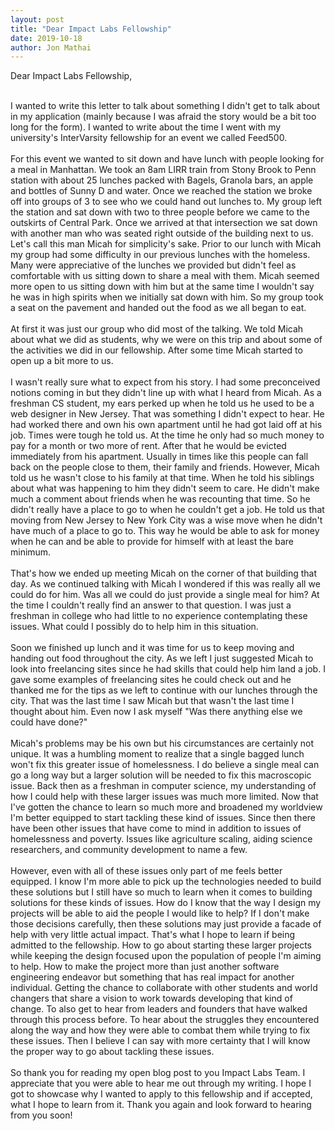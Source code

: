```yaml
---
layout: post
title: "Dear Impact Labs Fellowship"
date: 2019-10-18
author: Jon Mathai
---
```

Dear Impact Labs Fellowship,
<br/><br/>
<!-- Make first line less reptitive   -->
I wanted to write this letter to talk about something I
didn't get to talk about in my application (mainly because I
was afraid the story would be a bit too long for the form).
I wanted to write about the time I went with my university's
InterVarsity fellowship for an event we called Feed500.
<br/><br/>
For this event we wanted to sit down and have lunch with people
looking for a meal in Manhattan. We took an 8am LIRR train from
Stony Brook to Penn station with about 25 lunches packed
with Bagels, Granola bars, an apple and bottles of Sunny D
and water. Once we reached the station we broke off into
groups of 3 to see who we could hand out lunches to. My
group left the station and sat down with two to three people
before we came to the outskirts of Central Park. Once we
arrived at that intersection we sat down with another man
who was seated right outside of the building next to us.
Let's call this man Micah for simplicity's sake. Prior to our
lunch with Micah my group had some difficulty in our
previous lunches with the homeless. Many were appreciative
of the lunches we provided but didn't feel as comfortable
with us sitting down to share a meal with them. Micah seemed
more open to us sitting down with him but at the same time I
wouldn't say he was in high spirits when we initially sat
down with him. So my group took a seat on the pavement and
handed out the food as we all began to eat.
<br/><br/>
At first it was just our group who did most of the talking.
We told Micah about what we did as students, why we were on
this trip and about some of the activities we did in our
fellowship. After some time Micah started to open up a bit
more to us.
<br/><br/>
I wasn't really sure what to expect from his story. I had
some preconceived notions coming in but they didn't line up
with what I heard from Micah. As a freshman CS student, my
ears perked up when he told us he used to be a web designer
in New Jersey. That was something I didn't expect to hear.
He had worked there and own his own apartment until he had
got laid off at his job. Times were tough he told us. At the
time he only had so much money to pay for a month or two
more of rent. After that he would be evicted immediately
from his apartment. Usually in times like this people can
fall back on the people close to them, their family and
friends. However, Micah told us he wasn't close to his
family at that time. When he told his siblings about what
was happening to him they didn't seem to care. He didn't
make much a comment about friends when he was recounting
that time. So he didn't really have a place to go to when he
couldn't get a job. He told us that moving from New Jersey
to New York City was a wise move when he didn't have much of
a place to go to. This way he would be able to ask for money
when he can and be able to provide for himself with at least
the bare minimum.
<br/><br/>
That's how we ended up meeting Micah on the corner of that
building that day. As we continued talking with Micah I
wondered if this was really all we could do for him. Was all
we could do just provide a single meal for him? At the time
I couldn't really find an answer to that question. I was
just a freshman in college who had little to no experience
contemplating these issues. What could I possibly do to help
him in this situation. 
<br/><br/>
Soon we finished up lunch and it was time for us to keep
moving and handing out food throughout the city. As we left
I just suggested Micah to look into freelancing sites since
he had skills that could help him land a job. I gave some
examples of freelancing sites he could check out and he
thanked me for the tips as we left to continue with our
lunches through the city. That was the last time I saw
Micah but that wasn't the last time I thought about him. 
Even now I ask myself "Was there anything else we could have
done?"
<br/><br/>
Micah's problems may be his own but his circumstances are
certainly not unique. It was a humbling moment to realize
that a single bagged lunch won't fix this greater issue of
homelessness. I do believe a single meal can go a long way
but a larger solution will be needed to fix this macroscopic
issue. Back then as a freshman in computer science, my understanding of how I
could help with these larger issues was much more limited.
Now that I've gotten the chance to learn so much more and
broadened my worldview I'm better equipped to start tackling
these kind of issues. Since then there have been other
issues that have come to mind in addition to issues of
homelessness and poverty. Issues like agriculture scaling,
aiding science researchers, and community development to
name a few.
<br/><br/>
However, even with all of these issues only part of me feels 
better equipped. I know I'm more able
to pick up the technologies needed to build these solutions
but I still have so much to learn when it comes to building
solutions for these kinds of issues. How do I know that the
way I design my projects will be able to aid the people I
would like to help? If I don't make those decisions
carefully, then these solutions may just provide a facade of
help with very little actual impact. That's what I hope to
learn if being admitted to the fellowship. How to go about
starting these larger projects while keeping the design
focused upon the population of people I'm aiming to help.
How to make the project more than just another software
engineering endeavor but something that has real impact for
another individual. Getting the chance to collaborate with
other students and world changers that share a vision to
work towards developing that kind of change. To also get to
hear from leaders and founders that have walked through this
process before. To hear about the struggles they
encountered along the way and how they were able to combat
them while trying to fix these issues. Then I believe I can
say with more certainty that I will know the proper way to
go about tackling these issues.
<br/><br/>
So thank you for reading my open blog post to you Impact
Labs Team. I appreciate that you were able to hear me out 
through my writing. I hope I got to showcase why I wanted to
apply to this fellowship and if accepted, what I hope to
learn from it. Thank you again and look forward to hearing
from you soon!

